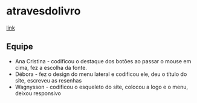 # atravesdolivro
[link](wagnysson.github.io/atravesdolivro)

## Equipe
- Ana Cristina - codificou o destaque dos botões ao passar o mouse em cima, fez a escolha da fonte. 
- Débora - fez o design do menu lateral e codificou ele, deu o título do site, escreveu as resenhas
- Wagnysson - codificou o esqueleto do site, colocou a logo e o menu, deixou responsivo 
